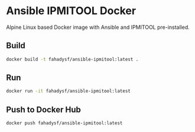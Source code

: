# Ansible IPMITOOL Docker

Alpine Linux based Docker image with Ansible and IPMITOOL pre-installed.

## Build

```bash
docker build -t fahadysf/ansible-ipmitool:latest .
```

## Run

```bash
docker run -it fahadysf/ansible-ipmitool:latest
```

## Push to Docker Hub

```bash
docker push fahadysf/ansible-ipmitool:latest
```